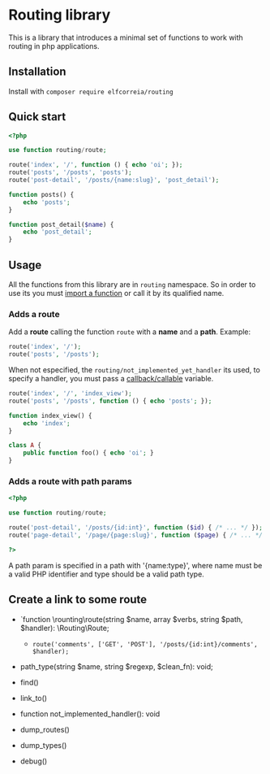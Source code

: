 # Routing library

This is a library that introduces a minimal set of functions to work with routing in php applications.

## Installation

Install with `composer require elfcorreia/routing`

## Quick start

~~~php
<?php

use function routing/route;

route('index', '/', function () { echo 'oi'; });
route('posts', '/posts', 'posts');
route('post-detail', '/posts/{name:slug}', 'post_detail');

function posts() {
    echo 'posts';
}

function post_detail($name) {
    echo 'post_detail';
}
~~~

## Usage

All the functions from this library are in `routing` namespace. So in order to use its you must [import a function](https://www.php.net/manual/en/language.namespaces.importing.php) or call it by its qualified name.

### Adds a route

Add a **route** calling the function `route` with a **name** and a **path**. Example:
~~~php
route('index', '/');
route('posts', '/posts');
~~~

When not especified, the `routing/not_implemented_yet_handler` its used, to specify a handler, you must pass a [callback/callable](https://www.php.net/manual/en/language.types.callable.php) variable.
~~~php
route('index', '/', 'index_view');
route('posts', '/posts', function () { echo 'posts'; });

function index_view() {
    echo 'index';
}

class A {
    public function foo() { echo 'oi'; }
}
~~~

### Adds a route with path params

~~~php
<?php 

use function routing/route;

route('post-detail', '/posts/{id:int}', function ($id) { /* ... */ });
route('page-detail', '/page/{page:slug}', function ($page) { /* ... */ });

?>
~~~

A path param is specified in a path with '{name:type}', where name must be a valid PHP identifier and type should be a valid path type.

## Create a link to some route




 - `function  \rounting\route(string $name, array $verbs, string $path, $handler): \Routing\Route;
   - `route('comments', ['GET', 'POST'], '/posts/{id:int}/comments', $handler);`

 - path_type(string $name, string $regexp, $clean_fn): void;    
 - find()
 - link_to()
 - function not_implemented_handler(): void
 - dump_routes()
 - dump_types()
 - debug()